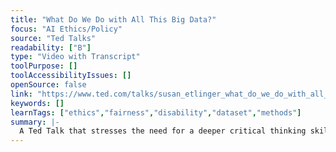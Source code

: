 ```yaml
---
title: "What Do We Do with All This Big Data?"
focus: "AI Ethics/Policy"
source: "Ted Talks"
readability: ["B"]
type: "Video with Transcript"
toolPurpose: []
toolAccessibilityIssues: []
openSource: false
link: "https://www.ted.com/talks/susan_etlinger_what_do_we_do_with_all_this_big_data/transcript"
keywords: []
learnTags: ["ethics","fairness","disability","dataset","methods"]
summary: |-
  A Ted Talk that stresses the need for a deeper critical thinking skillset as the accumulation of data increases.
---
```


